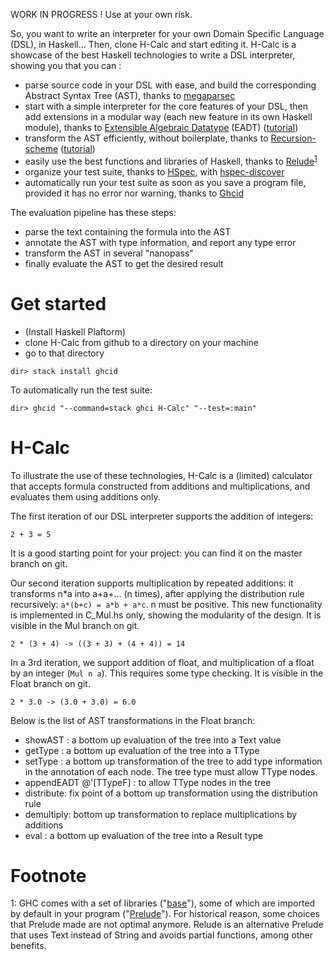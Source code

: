 WORK IN PROGRESS !  Use at your own risk.

So, you want to write an interpreter for your own Domain Specific Language (DSL), in Haskell...  Then, clone H-Calc and start editing it.  H-Calc is a showcase of the best Haskell technologies to write a DSL interpreter, showing you that you can :

- parse source code in your DSL with ease, and build the corresponding Abstract Syntax Tree (AST), thanks to [megaparsec](http://hackage.haskell.org/package/megaparsec)
- start with a simple interpreter for the core features of your DSL, then add extensions in a modular way (each new feature in its own Haskell module), thanks to [Extensible Algebraic Datatype](http://hsyl20.fr/home/posts/2018-05-22-extensible-adt.html) (EADT)  ([tutorial](http://hsyl20.fr/home/posts/2018-05-22-extensible-adt.html)) 
- transform the AST efficiently, without boilerplate, thanks to [Recursion-scheme](http://hackage.haskell.org/package/recursion-schemes-5.0.3) ([tutorial](https://blog.sumtypeofway.com/an-introduction-to-recursion-schemes/))
- easily use the best functions and libraries of Haskell, thanks to [Relude](http://hackage.haskell.org/package/relude)<sup>[1](#myfootnote1)</sup>
- organize your test suite, thanks to [HSpec](http://hackage.haskell.org/package/hspec), with [hspec-discover](http://hackage.haskell.org/package/hspec-discover)
- automatically run your test suite as soon as you save a program file, provided it has no error nor warning, thanks to [Ghcid](https://github.com/ndmitchell/ghcid)

The evaluation pipeline has these steps:

* parse the text containing the formula into the AST
* annotate the AST with type information, and report any type error
* transform the AST in several "nanopass"
* finally evaluate the AST to get the desired result

# Get started

* (Install Haskell Plaftorm)
* clone H-Calc from github to a directory on your machine
* go to that directory
~~~~
dir> stack install ghcid
~~~~
To automatically run the test suite:
~~~~
dir> ghcid "--command=stack ghci H-Calc" "--test=:main"
~~~~


# H-Calc

To illustrate the use of these technologies, H-Calc is a (limited) calculator that accepts formula constructed from additions and multiplications, and evaluates them using additions only. 

The first iteration of our DSL interpreter supports the addition of integers:

    2 + 3 = 5

It is a good starting point for your project: you can find it on the master branch on git.  

Our second iteration supports multiplication by repeated additions: it transforms n\*a into a+a+... (n times), after applying the distribution rule recursively: `a*(b+c) = a*b + a*c`.  n must be positive.  This new functionality is implemented in C_Mul.hs only, showing the modularity of the design. It is visible in the Mul branch on git.

    2 * (3 + 4) -> ((3 + 3) + (4 + 4)) = 14

In a 3rd iteration, we support addition of float, and multiplication of a float by an integer (`Mul n a`).  This requires some type checking. It is visible in the Float branch on git.

    2 * 3.0 -> (3.0 + 3.0) = 6.0

Below is the list of AST transformations in the Float branch:

- showAST : a bottom up evaluation of the tree into a Text value
- getType : a bottom up evaluation of the tree into a TType
- setType : a bottom up transformation of the tree to add type information in the annotation of each node.  The tree type must allow TType nodes.
- appendEADT @'[TTypeF] : to allow TType nodes in the tree
- distribute: fix point of a bottom up transformation using the distribution rule
- demultiply: bottom up transformation to replace multiplications by additions
- eval : a bottom up evaluation of the tree into a Result type


# Footnote


<a name="myfootnote1">1</a>: GHC comes with a set of libraries ("[base](http://hackage.haskell.org/package/base)"), some of which are imported by default in your program ("[Prelude](http://hackage.haskell.org/package/base-4.12.0.0/docs/Prelude.html)").  For historical reason, some choices that Prelude made are not optimal anymore.  Relude is an alternative Prelude that uses Text instead of String and avoids partial functions, among other benefits.